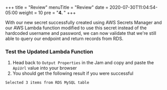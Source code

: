 +++
title = "Review"
menuTitle = "Review"
date = 2020-07-30T11:04:54-05:00
weight = 10
pre = "<b>4. </b>"
+++

With our new secret successfully created using AWS Secrets Manager and our AWS Lambda function modified to use this secret instead of the hardcoded username and password, we can now validate that we're still able to query our endpoint and return records from RDS.

### Test the Updated Lambda Function

1. Head back to `Output Properties` in the Jam and copy and paste the `ApiUrl` value into your browser
2. You should get the following result if you were successful

```
Selected 3 items from RDS MySQL table
```